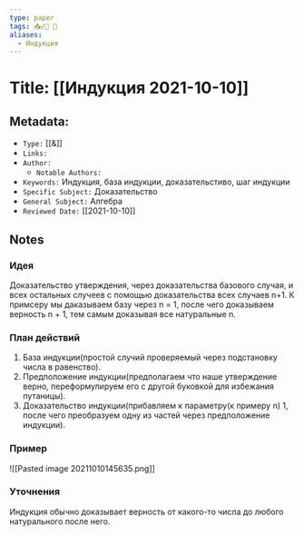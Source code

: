 ```yaml
---
type: paper
tags: 📥️/📜️ 🔢
aliases:
  - Индукция
---
```




# Title: **[[Индукция 2021-10-10]]**


## Metadata:

- `Type:` [[&]]
- `Links:`
- `Author:` 
	- `Notable Authors:` 
- `Keywords:` Индукция, база индукции, доказательстиво, шаг индукции
- `Specific Subject:` Доказательство 
- `General Subject:` Алгебра
- `Reviewed Date:` [[2021-10-10]]


## Notes
### Идея
Доказательство утверждения, через доказательства базового случая, и всех остальных случеев с помощью доказательства всех случаев n+1.
К примсеру мы даказываем базу через n = 1, после чего доказываем верность n + 1, тем самым доказывая все натуральные n.

### План действий
1) База индукции(простой случий проверяемый через подстановку числа в равенство).
2) Предположение индукции(предполагаем что наше утверждение верно, переформулируем его с другой буковкой для избежания путаницы).
3) Доказательство индукции(прибавляем к параметру(к примеру n) 1, после чего преобразуем одну из частей через предположение индукции).

###  Пример
![[Pasted image 20211010145635.png]]

### Уточнения
Индукция обычно доказывает верность от какого-то числа до любого натурального после него.
